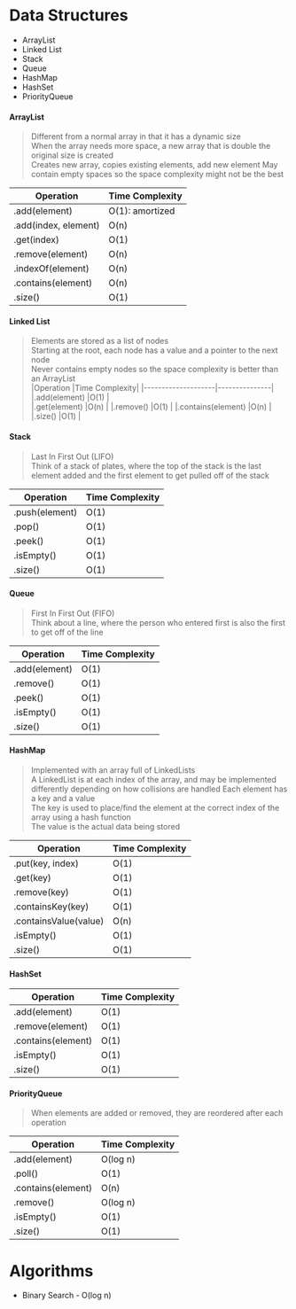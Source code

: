 # Data Structures  
- ArrayList
- Linked List  
- Stack  
- Queue  
- HashMap
- HashSet   
- PriorityQueue

#### ArrayList  
> Different from a normal array in that it has a dynamic size  
> When the array needs more space, a new array that is double the original size is created  
> Creates new array, copies existing elements, add new element
> May contain empty spaces so the space complexity might not be the best     

|Operation       	 |Time Complexity|
|--------------------|---------------|
|.add(element)       |O(1): amortized|
|.add(index, element)|O(n)			 |                
|.get(index)   		 |O(1)			 |
|.remove(element)	 |O(n)			 |
|.indexOf(element)   |O(n)			 |
|.contains(element)  |O(n)			 |
|.size()			 |O(1)			 |

#### Linked List  
> Elements are stored as a list of nodes  
> Starting at the root, each node has a value and a pointer to the next node  
> Never contains empty nodes so the space complexity is better than an ArrayList  
|Operation       	 |Time Complexity|
|--------------------|---------------|
|.add(element)       |O(1)			 |              
|.get(element)   	 |O(n)			 |
|.remove()	 		 |O(1)			 |
|.contains(element)  |O(n)			 |
|.size()			 |O(1)			 |

#### Stack  
> Last In First Out (LIFO)  
> Think of a stack of plates, where the top of the stack is the last element added and the first element to get pulled off of the stack   

|Operation       	 |Time Complexity|
|--------------------|---------------|
|.push(element)      |O(1)			 |              
|.pop()   	 		 |O(1)			 |
|.peek()			 |O(1)			 |
|.isEmpty()	 		 |O(1)			 |
|.size()			 |O(1)			 |

#### Queue  
> First In First Out (FIFO)  
> Think about a line, where the person who entered first is also the first to get off of the line 

|Operation       	 |Time Complexity|
|--------------------|---------------|
|.add(element)       |O(1)			 |              
|.remove()   	 	 |O(1)			 |
|.peek()			 |O(1)			 |
|.isEmpty()	 		 |O(1)			 |
|.size()			 |O(1)			 |

#### HashMap
> Implemented with an array full of LinkedLists  
> A LinkedList is at each index of the array, and may be implemented differently depending on how collisions are handled
> Each element has a key and a value  
> The key is used to place/find the element at the correct index of the array using a hash function  
> The value is the actual data being stored  

|Operation       	  |Time Complexity|
|-------------------- |---------------|
|.put(key, index)     |O(1)			 |              
|.get(key)   	 	  |O(1)			 |
|.remove(key)		  |O(1)			 |
|.containsKey(key)	  |O(1)	         |
|.containsValue(value)|O(n)			 |
|.isEmpty()	 		  |O(1)			 |
|.size()			  |O(1)			 |

#### HashSet
|Operation       	  |Time Complexity|
|-------------------- |---------------|
|.add(element)        |O(1)			 |              
|.remove(element)	  |O(1)			 |
|.contains(element)	  |O(1)	         |
|.isEmpty()	 		  |O(1)			 |
|.size()			  |O(1)			 |

#### PriorityQueue
> When elements are added or removed, they are reordered after each operation  

|Operation       	  |Time Complexity|
|-------------------- |---------------|
|.add(element)        |O(log n)		  |              
|.poll()	  		  |O(1)			  |
|.contains(element)	  |O(n)	          |
|.remove()	 		  |O(log n)		  |
|.isEmpty()			  |O(1)			  |
|.size()			  |O(1)			  |

# Algorithms
- Binary Search - O(log n)